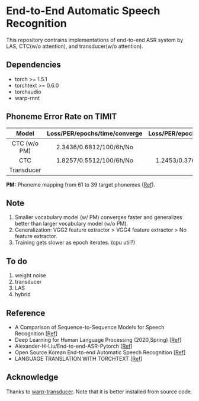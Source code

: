 # End-to-End Automatic Speech Recognition
This repository contrains implementations of end-to-end ASR system by LAS, CTC(w/o attention), and transducer(w/o attention).


## Dependencies
- torch >= 1.5.1
- torchtext >= 0.6.0
- torchaudio
- warp-rnnt


## Phoneme Error Rate on TIMIT

|   Model                |   Loss/PER/epochs/time/converge   |  Loss/PER/epochs/time/converge | 
| :------------------:   |   :----------------------------:  | :-----------------------------:|
| CTC (w/o PM)           |      2.3436/0.6812/100/6h/No      |                                |
| CTC                    |      1.8257/0.5512/100/6h/No      |     1.2453/0.3761/300/1d+/No   |
| Transducer             |                                   |                                |

**PM:**  Phoneme mapping from 61 to 39 target phonemes ([Ref](https://github.com/zzw922cn/Automatic_Speech_Recognition)).


## Note
1. Smaller vocabulary model (w/ PM) converges faster and generalizes better than larger vocabulary model (w/o PM).
2. Generalization: VGG2 feature extractor > VGG4 feature extractor > No feature extractor.
3. Training gets slower as epoch iterates. (cpu util?)

 

## To do
1. weight noise
2. transducer
3. LAS
4. hybrid 


## Reference

- A Comparison of Sequence-to-Sequence Models for Speech Recognition [[Ref](https://www.isca-speech.org/archive/Interspeech_2017/abstracts/0233.html)]
- Deep Learning for Human Language Processing (2020,Spring) [[Ref](http://speech.ee.ntu.edu.tw/~tlkagk/courses.html)]
- Alexander-H-Liu/End-to-end-ASR-Pytorch [[Ref](https://github.com/Alexander-H-Liu/End-to-end-ASR-Pytorch)]
- Open Source Korean End-to-end Automatic Speech Recognition [[Ref](https://github.com/sooftware/KoSpeech)]
- LANGUAGE TRANSLATION WITH TORCHTEXT [[Ref](https://github.com/pytorch/tutorials/blob/master/beginner_source/torchtext_translation_tutorial.py)]


## Acknowledge

Thanks to [warp-transducer](https://github.com/1ytic/warp-rnnt/tree/master/pytorch_binding). Note that it is better installed from source code.
